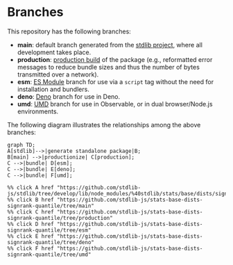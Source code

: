 <!--

@license Apache-2.0

Copyright (c) 2022 The Stdlib Authors.

Licensed under the Apache License, Version 2.0 (the "License");
you may not use this file except in compliance with the License.
You may obtain a copy of the License at

    http://www.apache.org/licenses/LICENSE-2.0

Unless required by applicable law or agreed to in writing, software
distributed under the License is distributed on an "AS IS" BASIS,
WITHOUT WARRANTIES OR CONDITIONS OF ANY KIND, either express or implied.
See the License for the specific language governing permissions and
limitations under the License.

-->

# Branches

This repository has the following branches:

-   **main**: default branch generated from the [stdlib project][stdlib-url], where all development takes place.
-   **production**: [production build][production-url] of the package (e.g., reformatted error messages to reduce bundle sizes and thus the number of bytes transmitted over a network).
-   **esm**: [ES Module][esm-url] branch for use via a `script` tag without the need for installation and bundlers.
-   **deno**: [Deno][deno-url] branch for use in Deno.
-   **umd**: [UMD][umd-url] branch for use in Observable, or in dual browser/Node.js environments.

The following diagram illustrates the relationships among the above branches:

```mermaid
graph TD;
A[stdlib]-->|generate standalone package|B;
B[main] -->|productionize| C[production];
C -->|bundle| D[esm];
C -->|bundle| E[deno];
C -->|bundle| F[umd];

%% click A href "https://github.com/stdlib-js/stdlib/tree/develop/lib/node_modules/%40stdlib/stats/base/dists/signrank/quantile"
%% click B href "https://github.com/stdlib-js/stats-base-dists-signrank-quantile/tree/main"
%% click C href "https://github.com/stdlib-js/stats-base-dists-signrank-quantile/tree/production"
%% click D href "https://github.com/stdlib-js/stats-base-dists-signrank-quantile/tree/esm"
%% click E href "https://github.com/stdlib-js/stats-base-dists-signrank-quantile/tree/deno"
%% click F href "https://github.com/stdlib-js/stats-base-dists-signrank-quantile/tree/umd"
```

[stdlib-url]: https://github.com/stdlib-js/stdlib/tree/develop/lib/node_modules/%40stdlib/stats/base/dists/signrank/quantile
[production-url]: https://github.com/stdlib-js/stats-base-dists-signrank-quantile/tree/production
[deno-url]: https://github.com/stdlib-js/stats-base-dists-signrank-quantile/tree/deno
[umd-url]: https://github.com/stdlib-js/stats-base-dists-signrank-quantile/tree/umd
[esm-url]: https://github.com/stdlib-js/stats-base-dists-signrank-quantile/tree/esm